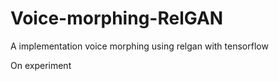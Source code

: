 # Voice-morphing-RelGAN
A implementation voice morphing using relgan with tensorflow

On experiment
